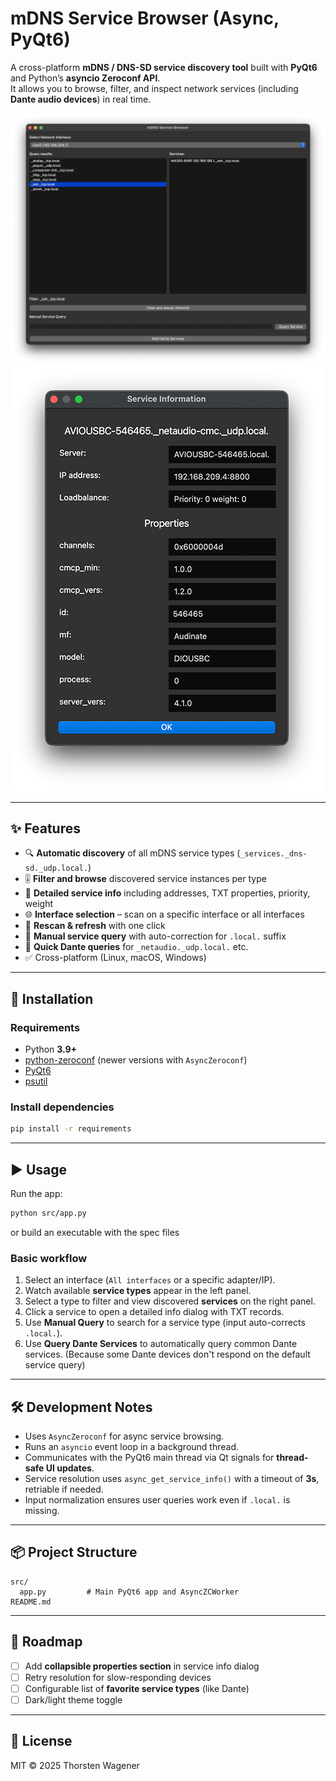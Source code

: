 # mDNS Service Browser (Async, PyQt6)

A cross-platform **mDNS / DNS-SD service discovery tool** built with **PyQt6** and Python’s **asyncio Zeroconf API**.  
It allows you to browse, filter, and inspect network services (including **Dante audio devices**) in real time.

![screenshot](assets/demo.png)
![details-view](assets/specs.png)

---

## ✨ Features

- 🔍 **Automatic discovery** of all mDNS service types (`_services._dns-sd._udp.local.`)  
- 🎚️ **Filter and browse** discovered service instances per type  
- 📜 **Detailed service info** including addresses, TXT properties, priority, weight  
- 🌐 **Interface selection** – scan on a specific interface or all interfaces  
- 🔄 **Rescan & refresh** with one click  
- 📝 **Manual service query** with auto-correction for `.local.` suffix  
- 🎵 **Quick Dante queries** for `_netaudio._udp.local.` etc.  
- ✅ Cross-platform (Linux, macOS, Windows)

---

## 🚀 Installation

### Requirements
- Python **3.9+**
- [python-zeroconf](https://github.com/jstasiak/python-zeroconf) (newer versions with `AsyncZeroconf`)
- [PyQt6](https://pypi.org/project/PyQt6/)
- [psutil](https://pypi.org/project/psutil/)

### Install dependencies
```bash
pip install -r requirements
```

---

## ▶️ Usage

Run the app:

```bash
python src/app.py
```

or build an executable with the spec files 

### Basic workflow
1. Select an interface (`All interfaces` or a specific adapter/IP).  
2. Watch available **service types** appear in the left panel.  
3. Select a type to filter and view discovered **services** on the right panel.  
4. Click a service to open a detailed info dialog with TXT records.  
5. Use **Manual Query** to search for a service type (input auto-corrects `.local.`).  
6. Use **Query Dante Services** to automatically query common Dante services. (Because some Dante devices don't respond on the default service query)  

---

## 🛠️ Development Notes

- Uses `AsyncZeroconf` for async service browsing.  
- Runs an `asyncio` event loop in a background thread.  
- Communicates with the PyQt6 main thread via Qt signals for **thread-safe UI updates**.  
- Service resolution uses `async_get_service_info()` with a timeout of **3s**, retriable if needed.  
- Input normalization ensures user queries work even if `.local.` is missing.  

---

## 📦 Project Structure
```
src/
  app.py         # Main PyQt6 app and AsyncZCWorker
README.md
```

---

## 🔮 Roadmap
- [ ] Add **collapsible properties section** in service info dialog  
- [ ] Retry resolution for slow-responding devices  
- [ ] Configurable list of **favorite service types** (like Dante)  
- [ ] Dark/light theme toggle  

---

## 📜 License
MIT © 2025 Thorsten Wagener 

